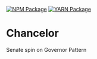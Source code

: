 [![NPM Package](https://img.shields.io/npm/v/@royaldao/contracts-upgradeable.svg)](https://www.npmjs.org/package/@royaldao/contracts-upgradeable)
[![YARN Package](https://img.shields.io/npm/v/@royaldao/contracts-upgradeable.svg)](https://yarnpkg.com/package/@royaldao/contracts-upgradeable)
# Chancelor
Senate spin on Governor Pattern
